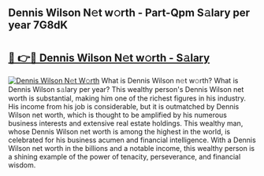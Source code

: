 ## Dennis Wilson N𝚎t w𝚘rth - Part-Qpm S𝚊lary per year 7G8dK

# <h2><a href="http://gc3d5jl.nevu.top/?p=Dennis+Wilson">🔗 👉🔴 Dennis Wilson N𝚎t w𝚘rth - S𝚊lary</a></h2>

[![Dennis Wilson N𝚎t W𝚘rth](https://i.imgur.com/Oavwk0R.jpeg)](http://gc3d5jl.nevu.top/?p=Dennis+Wilson)
What is Dennis Wilson n𝚎t w𝚘rth? What is Dennis Wilson s𝚊lary per year?
This wealthy person's Dennis Wilson net worth is substantial, making him one of the richest figures in his industry. His income from his job is considerable, but it is outmatched by Dennis Wilson net worth, which is thought to be amplified by his numerous business interests and extensive real estate holdings. This wealthy man, whose Dennis Wilson net worth is among the highest in the world, is celebrated for his business acumen and financial intelligence. With a Dennis Wilson net worth in the billions and a notable income, this wealthy person is a shining example of the power of tenacity, perseverance, and financial wisdom.
